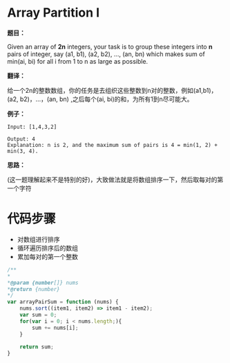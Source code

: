 # Array Partition I

**题目：**



Given an array of **2n** integers, your task is to group these integers into **n** pairs of integer, say (a1, b1), (a2, b2), ..., (an, bn) which makes sum of min(ai, bi) for all i from 1 to n as large as possible.



**翻译：**



给一个2n的整数数组，你的任务是去组织这些整数到n对的整数，例如(a1,b1)，(a2, b2)，…，(an, bn) ,之后每个(ai, bi)的和，为所有1到n尽可能大。



**例子：**



```
Input: [1,4,3,2]

Output: 4
Explanation: n is 2, and the maximum sum of pairs is 4 = min(1, 2) + min(3, 4).
```



**思路：**



(这一题理解起来不是特别的好)，大致做法就是将数组排序一下，然后取每对的第一个字符



# 代码步骤

* 对数组进行排序
* 循环遍历排序后的数组
* 累加每对的第一个整数



```javascript
/**
*
*@param {number[]} nums
*@return {number}
*/
var arrayPairSum = function (nums) {
    nums.sort((item1, item2) => item1 - item2);
  	var sum = 0;
  	for(var i = 0; i < nums.length;){
        sum += nums[i];
    }
  	
  	return sum;
}
```



